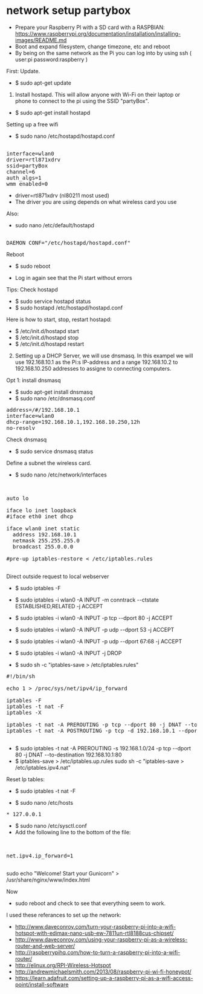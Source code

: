 network setup partybox
======================

* Prepare your Raspberry PI with a SD card with a RASPBIAN:
https://www.raspberrypi.org/documentation/installation/installing-images/README.md
* Boot and expand filesystem, change timezone, etc and reboot
* By being on the same network as the Pi you can log into by using ssh ( user:pi password:raspberry )

First: Update.
* $ sudo apt-get update

1. Install hostapd. This will allow anyone with Wi-Fi on their laptop or phone to connect to the pi using the SSID "partyBox".

* $ sudo apt-get install hostapd

Setting up a free wifi
* $ sudo nano /etc/hostapd/hostapd.conf 

<pre> 
interface=wlan0
driver=rtl871xdrv
ssid=partyBox
channel=6
auth_algs=1
wmm_enabled=0
</pre>

* driver=rtl871xdrv (nl80211 most used)
* The driver you are using depends on what wireless card you use

Also:
* sudo nano /etc/default/hostapd

<pre> 
DAEMON_CONF="/etc/hostapd/hostapd.conf"
</pre>

Reboot 
* $ sudo reboot

* Log in again see that the Pi start without errors

Tips: Check hostapd
* $ sudo service hostapd status
* $ sudo hostapd /etc/hostapd/hostapd.conf

Here is how to start, stop, restart hostapd:
* $ /etc/init.d/hostapd start
* $ /etc/init.d/hostapd stop
* $ /etc/init.d/hostapd restart

2. Setting up a DHCP Server, we will use dnsmasq. In this exampel we will use 192.168.10.1 as the Pi:s IP-address and a range 192.168.10.2 to 192.168.10.250 addresses to assigne to connecting computers. 

Opt 1: install dnsmasq
* $ sudo apt-get install dnsmasq 
* $ sudo nano /etc/dnsmasq.conf

<pre>
address=/#/192.168.10.1
interface=wlan0
dhcp-range=192.168.10.1,192.168.10.250,12h
no-resolv
</pre>

Check dnsmasq
* $ sudo service dnsmasq status


Define a subnet the wireless card.
* $ sudo nano /etc/network/interfaces

<pre> 
 
auto lo

iface lo inet loopback
#iface eth0 inet dhcp

iface wlan0 inet static
  address 192.168.10.1
  netmask 255.255.255.0
  broadcast 255.0.0.0

#pre-up iptables-restore < /etc/iptables.rules

</pre>

Direct outside request to local webserver 


* $ sudo iptables -F
* $ sudo iptables -i wlan0 -A INPUT -m conntrack --ctstate ESTABLISHED,RELATED -j ACCEPT
* $ sudo iptables -i wlan0 -A INPUT -p tcp --dport 80 -j ACCEPT
* $ sudo iptables -i wlan0 -A INPUT -p udp --dport 53 -j ACCEPT
* $ sudo iptables -i wlan0 -A INPUT -p udp --dport 67:68 -j ACCEPT
* $ sudo iptables -i wlan0 -A INPUT -j DROP

* $ sudo sh -c "iptables-save > /etc/iptables.rules"
<pre>
#!/bin/sh

echo 1 > /proc/sys/net/ipv4/ip_forward

iptables -F
iptables -t nat -F
iptables -X

iptables -t nat -A PREROUTING -p tcp --dport 80 -j DNAT --to-destination 192.168.10.1:80
iptables -t nat -A POSTROUTING -p tcp -d 192.168.10.1 --dport 80 -j SNAT --to-source 192.168.10.11

</pre>

* $ sudo iptables -t nat -A PREROUTING -s 192.168.1.0/24 -p tcp --dport 80 -j DNAT --to-destination 192.168.10.1:80
* $ iptables-save > /etc/iptables.up.rules
sudo sh -c "iptables-save > /etc/iptables.ipv4.nat"

Reset Ip tables:
* $ sudo iptables -t nat -F


* $ sudo nano /etc/hosts
<pre>
* 127.0.0.1 
</pre>


* $ sudo nano /etc/sysctl.conf
* Add the following line to the bottom of the file:
<pre> 

net.ipv4.ip_forward=1

</pre>

sudo echo "Welcome! Start your Gunicorn" > /usr/share/nginx/www/index.html

Now 
* sudo reboot and check to see that everything seem to work.


I used these referances to set up the network:
* http://www.daveconroy.com/turn-your-raspberry-pi-into-a-wifi-hotspot-with-edimax-nano-usb-ew-7811un-rtl8188cus-chipset/
* http://www.daveconroy.com/using-your-raspberry-pi-as-a-wireless-router-and-web-server/
* http://raspberrypihq.com/how-to-turn-a-raspberry-pi-into-a-wifi-router/
* http://elinux.org/RPI-Wireless-Hotspot
* http://andrewmichaelsmith.com/2013/08/raspberry-pi-wi-fi-honeypot/
* https://learn.adafruit.com/setting-up-a-raspberry-pi-as-a-wifi-access-point/install-software
